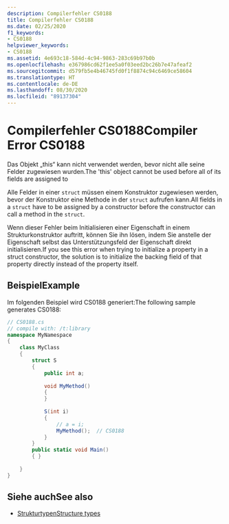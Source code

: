 ```yaml
---
description: Compilerfehler CS0188
title: Compilerfehler CS0188
ms.date: 02/25/2020
f1_keywords:
- CS0188
helpviewer_keywords:
- CS0188
ms.assetid: 4e693c18-584d-4c94-9863-283c69b97b0b
ms.openlocfilehash: e367986cd62f1ee5a0f03eed2bc26b7e47afeaf2
ms.sourcegitcommit: d579fb5e4b46745fd0f1f8874c94c6469ce58604
ms.translationtype: HT
ms.contentlocale: de-DE
ms.lasthandoff: 08/30/2020
ms.locfileid: "89137304"
---
```

# <a name="compiler-error-cs0188"></a><span data-ttu-id="001f2-103">Compilerfehler CS0188</span><span class="sxs-lookup"><span data-stu-id="001f2-103">Compiler Error CS0188</span></span>

<span data-ttu-id="001f2-104">Das Objekt „this“ kann nicht verwendet werden, bevor nicht alle seine Felder zugewiesen wurden.</span><span class="sxs-lookup"><span data-stu-id="001f2-104">The 'this' object cannot be used before all of its fields are assigned to</span></span>  
  
 <span data-ttu-id="001f2-105">Alle Felder in einer `struct` müssen einem Konstruktor zugewiesen werden, bevor der Konstruktor eine Methode in der `struct` aufrufen kann.</span><span class="sxs-lookup"><span data-stu-id="001f2-105">All fields in a `struct` have to be assigned by a constructor before the constructor can call a method in the `struct`.</span></span>  
  
 <span data-ttu-id="001f2-106">Wenn dieser Fehler beim Initialisieren einer Eigenschaft in einem Strukturkonstruktor auftritt, können Sie ihn lösen, indem Sie anstelle der Eigenschaft selbst das Unterstützungsfeld der Eigenschaft direkt initialisieren.</span><span class="sxs-lookup"><span data-stu-id="001f2-106">If you see this error when trying to initialize a property in a struct constructor, the solution is to initialize the backing field of that property directly instead of the property itself.</span></span>

## <a name="example"></a><span data-ttu-id="001f2-107">Beispiel</span><span class="sxs-lookup"><span data-stu-id="001f2-107">Example</span></span>

 <span data-ttu-id="001f2-108">Im folgenden Beispiel wird CS0188 generiert:</span><span class="sxs-lookup"><span data-stu-id="001f2-108">The following sample generates CS0188:</span></span>  

```csharp
// CS0188.cs  
// compile with: /t:library  
namespace MyNamespace  
{  
    class MyClass  
    {  
        struct S  
        {  
            public int a;  
  
            void MyMethod()  
            {  
            }  
  
            S(int i)  
            {  
                // a = i;  
                MyMethod();  // CS0188  
            }  
        }  
        public static void Main()  
        { }  
  
    }  
}  
```

## <a name="see-also"></a><span data-ttu-id="001f2-109">Siehe auch</span><span class="sxs-lookup"><span data-stu-id="001f2-109">See also</span></span>

- [<span data-ttu-id="001f2-110">Strukturtypen</span><span class="sxs-lookup"><span data-stu-id="001f2-110">Structure types</span></span>](../builtin-types/struct.md)
